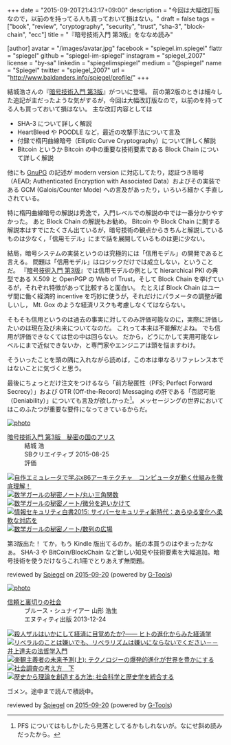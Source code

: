 +++
date = "2015-09-20T21:43:17+09:00"
description = "今回は大幅改訂版なので，以前のを持ってる人も買っておいて損はない。"
draft = false
tags = ["book", "review", "cryptography", "security", "trust", "sha-3", "block-chain", "ecc"]
title = "『暗号技術入門 第3版』をななめ読み"

[author]
  avatar = "/images/avatar.jpg"
  facebook = "spiegel.im.spiegel"
  flattr = "spiegel"
  github = "spiegel-im-spiegel"
  instagram = "spiegel_2007"
  license = "by-sa"
  linkedin = "spiegelimspiegel"
  medium = "@spiegel"
  name = "Spiegel"
  twitter = "spiegel_2007"
  url = "http://www.baldanders.info/spiegel/profile/"
+++

結城浩さんの『[暗号技術入門 第3版](http://www.hyuki.com/cr/)』がついに登場。
前の第2版のときは細々した追記が主だったような気がするが，今回は大幅改訂版なので，以前のを持ってる人も買っておいて損はない。
主な改訂内容としては

- SHA-3 について詳しく解説
- HeartBleed や POODLE など，最近の攻撃手法について言及
- 付録で楕円曲線暗号（Elliptic Curve Cryptography）について詳しく解説
- Bitcoin というか Bitcoin の中の重要な技術要素である Block Chain について詳しく解説

他にも [GnuPG](https://www.gnupg.org/) の記述が modern version に対応してたり，認証つき暗号（AEAD; Authenticated Encryption with Associated Data）およびその実装である GCM (Galois/Counter Mode) への言及があったり，いろいろ細かく手直しされている。

特に楕円曲線暗号の解説は秀逸で，入門レベルでの解説の中では一番分かりやすかった。
あと Block Chain の解説もお勧め。
Bitcoin や Block Chain に関する解説本はすでにたくさん出ているが，暗号技術の観点からきちんと解説しているものは少なく，「信用モデル」にまで話を展開しているものは更に少ない。

結局，暗号システムの実装というのは究極的には「信用モデル」の開発であると言える。
問題は「信用モデル」はロジックだけでは成立しない，ということだ。
『[暗号技術入門 第3版](http://www.hyuki.com/cr/)』では信用モデルの例として hierarchical PKI の典型である X.509 と OpenPGP の Web of Trust，そして Block Chain を挙げているが，それぞれ特徴があって比較すると面白い。
たとえば Block Chain はユーザ間に働く経済的 incentive を巧妙に使うが，それだけにパラメータの調整が難しいし， Mt. Gox のような経済リスクも考慮しなくてはならない。

そもそも信用というのは過去の事実に対してのみ評価可能なのに，実際に評価したいのは現在及び未来についてなのだ。
これって本来は不能解だよね。
でも信用が評価できなくては世の中は回らない。
だから，どうにかして実用可能なレベルにまで近似できないか，と専門家やエンジニアは頭を悩ますわけ。

そういったことを頭の隅に入れながら読めば，この本は単なるリファレンス本ではないことに気づくと思う。

最後にちょっとだけ注文をつけるなら「前方秘匿性（PFS; Perfect Forward Secrecy）」および OTR (Off-the-Record) Messaging の肝である「否認可能（Deniability）」についても言及が欲しかった[^1]。
メッセージングの世界においてはこのふたつが重要な要件になってきているからだ。

[^1]: PFS についてはもしかしたら見落としてるかもしれないが。なにせ斜め読みだったから。

<div class="hreview" ><a class="item url" href="http://www.amazon.co.jp/exec/obidos/ASIN/B015643CPE/baldandersinf-22/"><img src="http://ecx.images-amazon.com/images/I/51t6yHHVwEL._SL160_.jpg" alt="photo" class="photo"  /></a><dl ><dt class="fn"><a class="item url" href="http://www.amazon.co.jp/exec/obidos/ASIN/B015643CPE/baldandersinf-22/">暗号技術入門 第3版　秘密の国のアリス</a></dt><dd>結城 浩 </dd><dd>SBクリエイティブ 2015-08-25</dd><dd>評価<abbr class="rating" title="5"><img src="http://g-images.amazon.com/images/G/01/detail/stars-5-0.gif" alt="" /></abbr> </dd></dl><p class="similar"><a href="http://www.amazon.co.jp/exec/obidos/ASIN/B0148FQNVC/baldandersinf-22/" target="_top"><img src="http://images.amazon.com/images/P/B0148FQNVC.09._SCTHUMBZZZ_.jpg"  alt="自作エミュレータで学ぶx86アーキテクチャ　コンピュータが動く仕組みを徹底理解！"  /></a> <a href="http://www.amazon.co.jp/exec/obidos/ASIN/B00W6NCLJM/baldandersinf-22/" target="_top"><img src="http://images.amazon.com/images/P/B00W6NCLJM.09._SCTHUMBZZZ_.jpg"  alt="数学ガールの秘密ノート/丸い三角関数"  /></a> <a href="http://www.amazon.co.jp/exec/obidos/ASIN/B00Y9EYOIW/baldandersinf-22/" target="_top"><img src="http://images.amazon.com/images/P/B00Y9EYOIW.09._SCTHUMBZZZ_.jpg"  alt="数学ガールの秘密ノート/微分を追いかけて"  /></a> <a href="http://www.amazon.co.jp/exec/obidos/ASIN/B012BYBTZC/baldandersinf-22/" target="_top"><img src="http://images.amazon.com/images/P/B012BYBTZC.09._SCTHUMBZZZ_.jpg"  alt="情報セキュリティ白書2015: サイバーセキュリティ新時代：あらゆる変化へ柔軟な対応を"  /></a> <a href="http://www.amazon.co.jp/exec/obidos/ASIN/B00W6NCLL0/baldandersinf-22/" target="_top"><img src="http://images.amazon.com/images/P/B00W6NCLL0.09._SCTHUMBZZZ_.jpg"  alt="数学ガールの秘密ノート/数列の広場"  /></a> </p>
<p class="description">第3版出た！ てか，もう Kindle 版出てるのか。紙の本買うのはやまったかなぁ。 SHA-3 や BitCoin/BlockChain など新しい知見や技術要素を大幅追加。暗号技術を使うだけならこれ1冊でとりあえず無問題。</p>
<p class="gtools" >reviewed by <a href='#maker' class='reviewer'>Spiegel</a> on <abbr class="dtreviewed" title="2015-09-20">2015-09-20</abbr> (powered by <a href="http://www.goodpic.com/mt/aws/index.html" >G-Tools</a>)</p>
</div>

<div class="hreview" ><a class="item url" href="http://www.amazon.co.jp/exec/obidos/ASIN/4757143044/baldandersinf-22/"><img src="http://ecx.images-amazon.com/images/I/413qoSjODUL._SL160_.jpg" alt="photo" class="photo"  /></a><dl ><dt class="fn"><a class="item url" href="http://www.amazon.co.jp/exec/obidos/ASIN/4757143044/baldandersinf-22/">信頼と裏切りの社会</a></dt><dd>ブルース・シュナイアー 山形 浩生 </dd><dd>エヌティティ出版 2013-12-24</dd></dl><p class="similar"><a href="http://www.amazon.co.jp/exec/obidos/ASIN/4622078007/baldandersinf-22/" target="_top"><img src="http://images.amazon.com/images/P/4622078007.09._SCTHUMBZZZ_.jpg"  alt="殺人ザルはいかにして経済に目覚めたか?―― ヒトの進化からみた経済学"  /></a> <a href="http://www.amazon.co.jp/exec/obidos/ASIN/4620323098/baldandersinf-22/" target="_top"><img src="http://images.amazon.com/images/P/4620323098.09._SCTHUMBZZZ_.jpg"  alt="リベラルのことは嫌いでも、リベラリズムは嫌いにならないでください－－井上達夫の法哲学入門"  /></a> <a href="http://www.amazon.co.jp/exec/obidos/ASIN/4152094362/baldandersinf-22/" target="_top"><img src="http://images.amazon.com/images/P/4152094362.09._SCTHUMBZZZ_.jpg"  alt="楽観主義者の未来予測(上): テクノロジーの爆発的進化が世界を豊かにする"  /></a> <a href="http://www.amazon.co.jp/exec/obidos/ASIN/413052027X/baldandersinf-22/" target="_top"><img src="http://images.amazon.com/images/P/413052027X.09._SCTHUMBZZZ_.jpg"  alt="社会調査の考え方　下"  /></a> <a href="http://www.amazon.co.jp/exec/obidos/ASIN/4326302402/baldandersinf-22/" target="_top"><img src="http://images.amazon.com/images/P/4326302402.09._SCTHUMBZZZ_.jpg"  alt="歴史から理論を創造する方法: 社会科学と歴史学を統合する"  /></a> </p>
<p class="description">ゴメン。途中まで読んで積読中。</p>
<p class="gtools" >reviewed by <a href='#maker' class='reviewer'>Spiegel</a> on <abbr class="dtreviewed" title="2015-09-20">2015-09-20</abbr> (powered by <a href="http://www.goodpic.com/mt/aws/index.html" >G-Tools</a>)</p>
</div>
